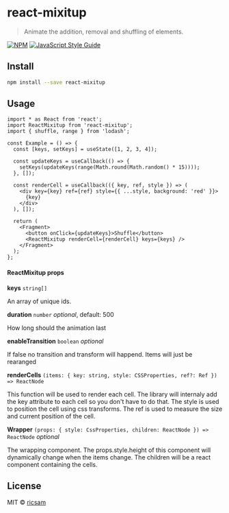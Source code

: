 # react-mixitup

> Animate the addition, removal and shuffling of elements.

[![NPM](https://img.shields.io/npm/v/react-mixitup.svg)](https://www.npmjs.com/package/react-mixitup) [![JavaScript Style Guide](https://img.shields.io/badge/code_style-standard-brightgreen.svg)](https://standardjs.com)

## Install

```bash
npm install --save react-mixitup
```

## Usage

```tsx
import * as React from 'react';
import ReactMixitup from 'react-mixitup';
import { shuffle, range } from 'lodash';

const Example = () => {
  const [keys, setKeys] = useState([1, 2, 3, 4]);

  const updateKeys = useCallback(() => {
    setKeys(updateKeys(range(Math.round(Math.random() * 15))));
  }, []);

  const renderCell = useCallback(({ key, ref, style }) => (
    <div key={key} ref={ref} style={{ ...style, background: 'red' }}>
      {key}
    </div>
  ), []);

  return (
    <Fragment>
      <button onClick={updateKeys}>Shuffle</button>
      <ReactMixitup renderCell={renderCell} keys={keys} />
    </Fragment>
  );
};
```

#### ReactMixitup props

**keys** `string[]`

An array of unique ids.

**duration** `number` *optional*, default: 500

How long should the animation last

**enableTransition** `boolean` *optional*

If false no transition and transform will happend. Items will just be rearanged

**renderCells** `(items: { key: string, style: CSSProperties, ref?: Ref }) => ReactNode`

This function will be used to render each cell.
The library will internaly add the key attribute to each cell so you don't have to do that.
The style is used to position the cell using css transforms.
The ref is used to measure the size and current position of the cell.

**Wrapper** `(props: { style: CssProperties, children: ReactNode }) => ReactNode` *optional*

The wrapping component.
The props.style.height of this component will dynamically change when the items change. The children will be a react component containing the cells.

## License

MIT © [ricsam](https://github.com/ricsam)
